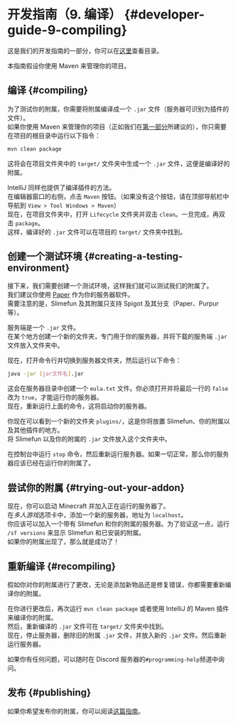 # 开发指南（9. 编译） {#developer-guide-9-compiling}

这是我们的开发指南的一部分，你可以在[这里](/Developer-Guide)查看目录。

本指南假设你使用 Maven 来管理你的项目。

## 编译 {#compiling}

为了测试你的附属，你需要将附属编译成一个 `.jar` 文件（服务器可识别为插件的文件）。  
如果你使用 Maven 来管理你的项目（正如我们在[第一部分](/Developer-Guide-(1-Project-Setup))所建议的），你只需要在项目的根目录中运行以下指令：

```bash
mvn clean package
```

这将会在项目文件夹中的 `target/` 文件夹中生成一个 `.jar` 文件，这便是编译好的附属。

IntelliJ 同样也提供了编译插件的方法。  
在编辑器窗口的右侧，点击 `Maven` 按钮。（如果没有这个按钮，请在顶部导航栏中导航到 `View > Tool Windows > Maven`）  
现在，在项目文件夹中，打开 `Lifecycle` 文件夹并双击 `clean`。一旦完成，再双击 `package`。  
这样，编译好的 `.jar` 文件可以在项目的 `target/` 文件夹中找到。

## 创建一个测试环境 {#creating-a-testing-environment}

接下来，我们需要创建一个测试环境，这样我们就可以测试我们的附属了。  
我们建议你使用 [Paper](https://papermc.io/downloads) 作为你的服务器软件。  
需要注意的是，Slimefun 及其附属只支持 Spigot 及其分支（Paper、Purpur 等）。

服务端是一个 `.jar` 文件。  
在某个地方创建一个新的文件夹，专门用于你的服务器，并将下载的服务端 `.jar` 文件放入文件夹中。

现在，打开命令行并切换到服务器文件夹，然后运行以下命令：

```bash
java -jar [jar文件名].jar
```

这会在服务器目录中创建一个 `eula.txt` 文件。你必须打开并将最后一行的 `false` 改为 `true`，才能运行你的服务器。  
现在，重新运行上面的命令，这将启动你的服务器。

你现在可以看到一个新的文件夹 `plugins/`，这是你将放置 Slimefun、你的附属以及其他插件的地方。  
将 Slimefun 以及你的附属的 `.jar` 文件放入这个文件夹中。

在控制台中运行 `stop` 命令，然后重新运行服务器。如果一切正常，那么你的服务器应该已经在运行你的附属了。

## 尝试你的附属 {#trying-out-your-addon}

现在，你可以启动 Minecraft 并加入正在运行的服务器了。  
在*多人游戏*选项卡中，添加一个新的服务器，地址为 `localhost`。  
你应该可以加入一个带有 Slimefun 和你的附属的服务器。为了验证这一点，运行 `/sf versions` 来显示 Slimefun 和已安装的附属。  
如果你的附属出现了，那么就是成功了！

## 重新编译 {#recompiling}

假如你对你的附属进行了更改，无论是添加新物品还是修复错误，你都需要重新编译你的附属。

在你进行更改后，再次运行 `mvn clean package` 或者使用 IntelliJ 的 Maven 插件来编译你的附属。  
然后，重新编译的 `.jar` 文件可在 `target/` 文件夹中找到。  
现在，停止服务器，删除旧的附属 `.jar` 文件，并放入新的 `.jar` 文件。然后重新运行服务器。

如果你有任何问题，可以随时在 Discord 服务器的`#programming-help`频道中询问。

## 发布 {#publishing}

如果你希望发布你的附属，你可以阅读[这篇指南](/Developer-Guide-(Publishing))。

